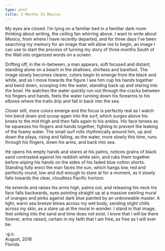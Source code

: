 ```yaml
---
type: post
title: 3 Months In Mexico
---
```

My eyes are closed.  I’m lying on a familiar bed in a familiar dark room thinking about writing, the ceiling fan whirring above.  I want to write about Mexico, from where I have recently departed, and for three days I’ve been searching my memory for an image that will allow me to begin, an image I can use to start the process of turning my story of three months South of the Wall into organized words on a screen.  


Drifting off, in the in-between, a man appears, soft focused and distant, standing alone on a beach in the shallows, shirtless and barefoot.  The image slowly becomes clearer, colors begin to emerge from the black and white, and as I move towards the figure I see him cup his hands together and bend down, scooping into the water, standing back up and staring into the bowl.  He watches the water quickly run out through the cracks between his fingers and hands, feels the water running down his forearms to his elbows where the trails drip and fall in back into the sea.  


Closer still, more colors emerge and the focus is perfectly real as I watch him bend down and scoop again into the surf, which surges above his knees to the mid thigh and then falls again to his ankles.  His face tenses as he squeezes his fingers and hands together, fighting to prevent the leaking of the foamy water.  The small surf rolls rhythmically around him, up and down the playa, rising and falling, as the water, more slowly this time, runs through his fingers, down his arms, and back into sea.  


He opens his empty hands and stares at his palms, notices grains of black sand contrasted against his reddish white skin, and rubs them together before wiping his hands on the sides of his faded blue cotton shorts.  Standing fully erect the man faces the sun, which hangs low, red and perfectly round, low and dull enough to stare at for a moment, as it slowly falls towards the clear, cloudless Pacific horizon.  


He extends and raises his arms high, palms out, and releasing his neck his face falls backwards, eyes pointing straight up at a massive swirling mural of oranges and pinks against dark blue painted by an unknowable master.  A light, warm sea breeze blows across my wet body, sending slight chills across my skin, as a stare up at the mural in wonder.  I stand in that image, feet sinking into the sand and time does not exist.  I know that I will be there forever, arms raised, certain in my faith that I am  free, as free as I will ever be.

-g.o.  
August, 2016  
Florida  
